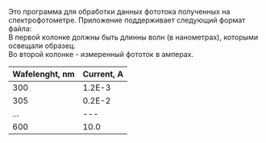 Это программа для обработки данных фототока полученных на спектрофотометре.
Приложение поддерживает следующий формат файла:  
В первой колонке должны быть длинны волн (в нанометрах), которыми освещали образец.  
Во второй колонке - измеренный фототок в амперах.  

|  Wafelenght, nm   |  Current, A   |
|  ---              | ---           |
|  300              | 1.2E-3        |
|  305              | 0.2E-2        | 
|  ...              | ---           |
|  600              | 10.0          |